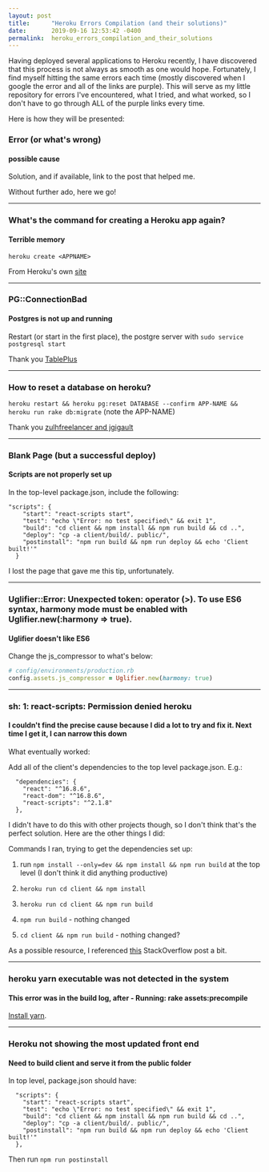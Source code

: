 ```yaml
---
layout: post
title:      "Heroku Errors Compilation (and their solutions)"
date:       2019-09-16 12:53:42 -0400
permalink:  heroku_errors_compilation_and_their_solutions
---
```



Having deployed several applications to Heroku recently, I have discovered that this process is not always as smooth as one would hope. Fortunately, I find myself hitting the same errors each time (mostly discovered when I google the error and all of the links are purple). This will serve as my little repository for errors I've encountered, what I tried, and what worked, so I don't have to go through ALL of the purple links every time.

Here is how they will be presented:

### Error (or what's wrong)
#### possible cause

Solution, and if available, link to the post that helped me.

Without further ado, here we go!

-------------------------------------------------------------
### What's the command for creating a Heroku app again?
#### Terrible memory

`heroku create <APPNAME>`

From Heroku's own [site](https://devcenter.heroku.com/articles/creating-apps)

-------------------------------------------------------------

### PG::ConnectionBad
#### Postgres is not up and running

Restart (or start in the first place), the postgre server with `sudo service postgresql start`

Thank you [TablePlus](https://tableplus.com/blog/2018/10/how-to-start-stop-restart-postgresql-server.html)

-------------------------------------------------------------

### How to reset a database on heroku?


`heroku restart && heroku pg:reset DATABASE --confirm APP-NAME && heroku run rake db:migrate`
(note the APP-NAME)

Thank you [zulhfreelancer and jgigault](https://gist.github.com/zulhfreelancer/ea140d8ef9292fa9165e)

-------------------------------------------------------------

### Blank Page (but a successful deploy)
#### Scripts are not properly set up

In the top-level package.json, include the following:
```
"scripts": {
    "start": "react-scripts start",
    "test": "echo \"Error: no test specified\" && exit 1",
    "build": "cd client && npm install && npm run build && cd ..",
    "deploy": "cp -a client/build/. public/",
    "postinstall": "npm run build && npm run deploy && echo 'Client built!'"
  }
```

I lost the page that gave me this tip, unfortunately.

-------------------------------------------------------------

### Uglifier::Error: Unexpected token: operator (>). To use ES6 syntax, harmony mode must be enabled with Uglifier.new(:harmony => true).
#### Uglifier doesn't like ES6

Change the js_compressor to what's below:
```ruby
# config/environments/production.rb
config.assets.js_compressor = Uglifier.new(harmony: true)
```

-------------------------------------------------------------


### sh: 1: react-scripts: Permission denied heroku
#### I couldn't find the precise cause because I did a lot to try and fix it. Next time I get it, I can narrow this down

What eventually worked:

Add all of the client's dependencies to the top level package.json. E.g.:

```
  "dependencies": {
    "react": "^16.8.6",
    "react-dom": "^16.8.6",
    "react-scripts": "^2.1.8"
  },
```

I didn't have to do this with other projects though, so I don't think that's the perfect solution. Here are the other things I did:


Commands I ran, trying to get the dependencies set up:

1) run `npm install --only=dev && npm install && npm run build` at the top level (I don't think it did anything productive)

2) `heroku run cd client && npm install`

3) `heroku run cd client && npm run build`

4) `npm run build` - nothing changed

5) `cd client && npm run build` - nothing changed?

As a possible resource, I referenced [this](https://stackoverflow.com/questions/41932041/create-react-app-deployment-to-heroku-failed-with-react-scripts-not-found) StackOverflow post a bit.

-------------------------------------------------------------
### heroku yarn executable was not detected in the system
#### This error was in the build log, after - Running: rake assets:precompile

[Install yarn](https://yarnpkg.com/lang/en/docs/install/#windows-stable).

-------------------------------------------------------------
### Heroku not showing the most updated front end
#### Need to build client and serve it from the public folder

In top level, package.json should have:

```
  "scripts": {
    "start": "react-scripts start",
    "test": "echo \"Error: no test specified\" && exit 1",
    "build": "cd client && npm install && npm run build && cd ..",
    "deploy": "cp -a client/build/. public/",
    "postinstall": "npm run build && npm run deploy && echo 'Client built!'"
  },
```

Then run `npm run postinstall`
